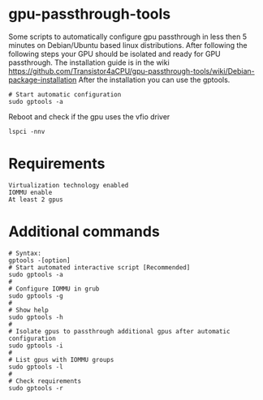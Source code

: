 # gpu-passthrough-tools
Some scripts to automatically configure gpu passthrough in less then 5 minutes on Debian/Ubuntu based linux distributions.
After following the following steps your GPU should be isolated and ready for GPU passthrough.
The installation guide is in the wiki https://github.com/Transistor4aCPU/gpu-passthrough-tools/wiki/Debian-package-installation
After the installation you can use the gptools.
```
# Start automatic configuration
sudo gptools -a
```
Reboot and check if the gpu uses the vfio driver
```
lspci -nnv
```
# Requirements
```
Virtualization technology enabled
IOMMU enable
At least 2 gpus
```
# Additional commands
```
# Syntax:
gptools -[option]
# Start automated interactive script [Recommended]
sudo gptools -a
#
# Configure IOMMU in grub
sudo gptools -g
#
# Show help
sudo gptools -h
#
# Isolate gpus to passthrough additional gpus after automatic configuration
sudo gptools -i
#
# List gpus with IOMMU groups
sudo gptools -l
#
# Check requirements
sudo gptools -r
```
